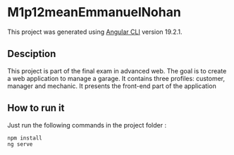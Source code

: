 # M1p12meanEmmanuelNohan

This project was generated using [Angular CLI](https://github.com/angular/angular-cli) version 19.2.1.

## Desciption

This project is part of the final exam in advanced web. The goal is to create a web application to manage a garage. It contains three profiles: customer, manager and mechanic. It presents the front-end part of the application

## How to run it

Just run the following commands in the project folder :

```bash
npm install
ng serve
```
